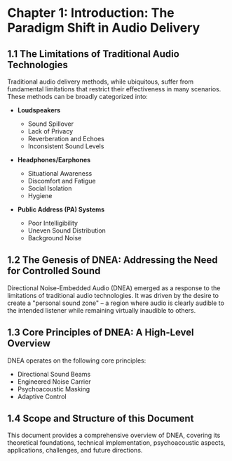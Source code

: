 # Chapter 1: Introduction: The Paradigm Shift in Audio Delivery

## 1.1 The Limitations of Traditional Audio Technologies

Traditional audio delivery methods, while ubiquitous, suffer from fundamental limitations that restrict their effectiveness in many scenarios. These methods can be broadly categorized into:

- **Loudspeakers**
  - Sound Spillover
  - Lack of Privacy
  - Reverberation and Echoes
  - Inconsistent Sound Levels

- **Headphones/Earphones**
  - Situational Awareness
  - Discomfort and Fatigue
  - Social Isolation
  - Hygiene

- **Public Address (PA) Systems**
  - Poor Intelligibility
  - Uneven Sound Distribution
  - Background Noise

## 1.2 The Genesis of DNEA: Addressing the Need for Controlled Sound

Directional Noise-Embedded Audio (DNEA) emerged as a response to the limitations of traditional audio technologies. It was driven by the desire to create a "personal sound zone" – a region where audio is clearly audible to the intended listener while remaining virtually inaudible to others.

## 1.3 Core Principles of DNEA: A High-Level Overview

DNEA operates on the following core principles:
- Directional Sound Beams
- Engineered Noise Carrier
- Psychoacoustic Masking
- Adaptive Control

## 1.4 Scope and Structure of this Document

This document provides a comprehensive overview of DNEA, covering its theoretical foundations, technical implementation, psychoacoustic aspects, applications, challenges, and future directions.
